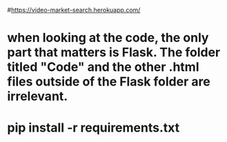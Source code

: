 #https://video-market-search.herokuapp.com/
# when looking at the code, the only part that matters is Flask. The folder titled "Code" and the other .html files outside of the Flask folder are irrelevant.

# pip install -r requirements.txt
